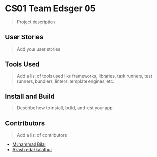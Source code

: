 # CS01 Team Edsger 05

> Project description

## User Stories

> Add your user stories

## Tools Used

> Add a list of tools used like frameworks, libraries, task runners, test runners, bundlers, linters, template engines, etc.

## Install and Build

> Describe how to install, build, and test your app

## Contributors

> Add a list of contributors

- [Muhammad Bilal](https://github.com/bilalbutt044)
- [Akash edakkalathur](https://github.com/Akash-Edakkalathur)
